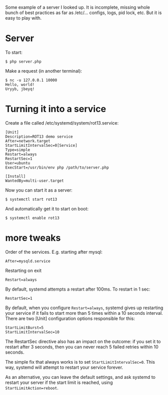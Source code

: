 
Some example of a server I looked up. It is incomplete, missing
whole bunch of best practices as far as /etc/... configs, logs, pid lock, etc.
But it is easy to play with.


# Server

To start:

    $ php server.php

Make a request (in another terminal):

    $ nc -u 127.0.0.1 10000
    Hello, world!
    Uryyb, jbeyq!
    
# Turning it into a service

Create a file called /etc/systemd/system/rot13.service:

    [Unit]
    Description=ROT13 demo service
    After=network.target
    StartLimitIntervalSec=0[Service]
    Type=simple
    Restart=always
    RestartSec=1
    User=ubuntu
    ExecStart=/usr/bin/env php /path/to/server.php

    [Install]
    WantedBy=multi-user.target

Now you can start it as a server:

    $ systemctl start rot13

And automatically get it to start on boot:

    $ systemctl enable rot13

# more tweaks

Order of the services. E.g. starting after mysql:

    After=mysqld.service

Restarting on exit

    Restart=always

By default, systemd attempts a restart after 100ms. To restart in 1 sec:

    RestartSec=1

By default, when you configure `Restart=always`, systemd gives up restarting your
service if it fails to start more than 5 times within a 10 seconds interval.
There are two [Unit] configuration options responsible for this:

    StartLimitBurst=5
    StartLimitIntervalSec=10

The RestartSec directive also has an impact on the outcome: if you set it
to restart after 3 seconds, then you can never reach 5 failed retries
within 10 seconds.

The simple fix that always works is to set `StartLimitIntervalSec=0`.
This way, systemd will attempt to restart your service forever.

As an alternative, you can leave the default settings, and ask systemd 
to restart your server if the start limit is reached,
using `StartLimitAction=reboot`.
